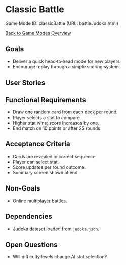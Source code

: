 # Classic Battle

Game Mode ID: classicBattle (URL: battleJudoka.html)

[Back to Game Modes Overview](prdGameModes.md)

## Goals

- Deliver a quick head‑to‑head mode for new players.
- Encourage replay through a simple scoring system.

## User Stories

## Functional Requirements

- Draw one random card from each deck per round.
- Player selects a stat to compare.
- Higher stat wins; score increases by one.
- End match on 10 points or after 25 rounds.

## Acceptance Criteria

- Cards are revealed in correct sequence.
- Player can select stat.
- Score updates per round outcome.
- Summary screen shown at end.

## Non-Goals

- Online multiplayer battles.

## Dependencies

- Judoka dataset loaded from `judoka.json`.

## Open Questions

- Will difficulty levels change AI stat selection?